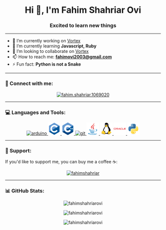 <h1 align="center">Hi 👋, I'm Fahim Shahriar Ovi</h1>
<h3 align="center">Excited to learn new things</h3>

---

- 🔭 I’m currently working on [Vortex](https://github.com/FahimShahriarOvi/Vortex)
- 🌱 I’m currently learning **Javascript, Ruby**
- 👯 I’m looking to collaborate on [Vortex](https://github.com/FahimShahriarOvi/Vortex)
- 📫 How to reach me: **fahimovi2003@gmail.com**
- ⚡ Fun fact: **Python is not a Snake**

---

### 💬 Connect with me:
<p align="center">
  <a href="https://fb.com/fahim.shahriar.1069020" target="blank">
    <img align="center" src="https://raw.githubusercontent.com/rahuldkjain/github-profile-readme-generator/master/src/images/icons/Social/facebook.svg" alt="fahim.shahriar.1069020" height="30" width="40" />
  </a>
</p>

---

### 💻 Languages and Tools:
<p align="center">
  <a href="https://www.arduino.cc/" target="_blank" rel="noreferrer">
    <img src="https://cdn.worldvectorlogo.com/logos/arduino-1.svg" alt="arduino" width="40" height="40"/>
  </a>
  <a href="https://www.cprogramming.com/" target="_blank" rel="noreferrer">
    <img src="https://raw.githubusercontent.com/devicons/devicon/master/icons/c/c-original.svg" alt="c" width="40" height="40"/>
  </a>
  <a href="https://www.w3schools.com/cpp/" target="_blank" rel="noreferrer">
    <img src="https://raw.githubusercontent.com/devicons/devicon/master/icons/cplusplus/cplusplus-original.svg" alt="cplusplus" width="40" height="40"/>
  </a>
  <a href="https://git-scm.com/" target="_blank" rel="noreferrer">
    <img src="https://www.vectorlogo.zone/logos/git-scm/git-scm-icon.svg" alt="git" width="40" height="40"/>
  </a>
  <a href="https://www.java.com" target="_blank" rel="noreferrer">
    <img src="https://raw.githubusercontent.com/devicons/devicon/master/icons/java/java-original.svg" alt="java" width="40" height="40"/>
  </a>
  <a href="https://www.linux.org/" target="_blank" rel="noreferrer">
    <img src="https://raw.githubusercontent.com/devicons/devicon/master/icons/linux/linux-original.svg" alt="linux" width="40" height="40"/>
  </a>
  <a href="https://www.oracle.com/" target="_blank" rel="noreferrer">
    <img src="https://raw.githubusercontent.com/devicons/devicon/master/icons/oracle/oracle-original.svg" alt="oracle" width="40" height="40"/>
  </a>
  <a href="https://www.python.org" target="_blank" rel="noreferrer">
    <img src="https://raw.githubusercontent.com/devicons/devicon/master/icons/python/python-original.svg" alt="python" width="40" height="40"/>
  </a>
</p>

---

### 🙏 Support:
If you'd like to support me, you can buy me a coffee ☕:

<p align="center">
  <a href="https://www.buymeacoffee.com/fahimshahriar">
    <img src="https://cdn.buymeacoffee.com/buttons/v2/default-yellow.png" height="50" width="210" alt="fahimshahriar"/>
  </a>
</p>

---

### 📊 GitHub Stats:
<p align="center">
  <img src="https://github-readme-stats.vercel.app/api/top-langs?username=fahimshahriarovi&show_icons=true&locale=en&layout=compact" alt="fahimshahriarovi" />
</p>

<p align="center">
  <img src="https://github-readme-stats.vercel.app/api?username=fahimshahriarovi&show_icons=true&locale=en" alt="fahimshahriarovi" />
</p>

<p align="center">
  <img src="https://github-readme-streak-stats.herokuapp.com/?user=fahimshahriarovi&" alt="fahimshahriarovi" />
</p>
